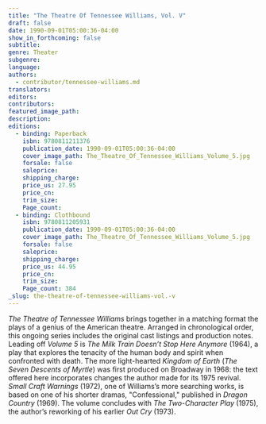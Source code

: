 ```yaml
---
title: "The Theatre Of Tennessee Williams, Vol. V"
draft: false
date: 1990-09-01T05:00:36-04:00
show_in_forthcoming: false
subtitle:
genre: Theater
subgenre:
language:
authors:
  - contributor/tennessee-williams.md
translators:
editors:
contributors:
featured_image_path:
description:
editions:
  - binding: Paperback
    isbn: 9780811211376
    publication_date: 1990-09-01T05:00:36-04:00
    cover_image_path: The_Theatre_Of_Tennessee_Williams_Volume_5.jpg
    forsale: false
    saleprice:
    shipping_charge:
    price_us: 27.95
    price_cn:
    trim_size:
    Page_count:
  - binding: Clothbound
    isbn: 9780811205931
    publication_date: 1990-09-01T05:00:36-04:00
    cover_image_path: The_Theatre_Of_Tennessee_Williams_Volume_5.jpg
    forsale: false
    saleprice:
    shipping_charge:
    price_us: 44.95
    price_cn:
    trim_size:
    Page_count: 384
_slug: the-theatre-of-tennessee-williams-vol.-v
---
```


_The Theatre of Tennessee Williams_ brings together in a matching format the plays of a genius of the American theatre. Arranged in chronological order, this ongoing series includes the original cast listings and production notes. Leading off _Volume 5_ is _The Milk Train Doesn’t Stop Here Anymore_ (1964), a play that explores the tenacity of the human body and spirit when confronted with death. The more light-hearted _Kingdom of Earth_ (_The Seven Descents of Myrtle_) was first produced on Broadway in 1968: the text offered here incorporates changes the author made for its 1975 revival. _Small Craft Warnings_ (1972), one of Williams’s more searching works, is based on one of his shorter dramas, "Confessional," published in _Dragon Country_ (1969). The volume concludes with _The Two-Character Play_ (1975), the author’s reworking of his earlier _Out Cry_ (1973).

